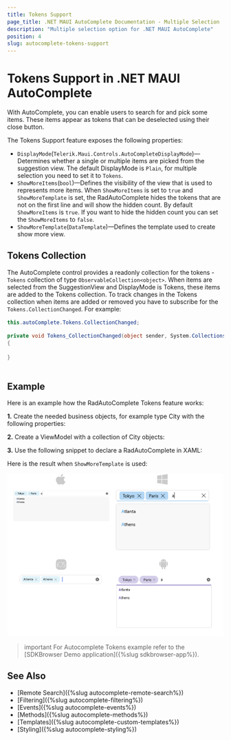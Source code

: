 ```yaml
---
title: Tokens Support
page_title: .NET MAUI AutoComplete Documentation - Multiple Selection
description: "Multiple selection option for .NET MAUI AutoComplete"
position: 4
slug: autocomplete-tokens-support
---
```


# Tokens Support in .NET MAUI AutoComplete

With AutoComplete, you can enable users to search for and pick some items. These items appear as tokens that can be deselected using their close button.

The Tokens Support feature exposes the following properties:

* `DisplayMode`(`Telerik.Maui.Controls.AutoCompleteDisplayMode`)&mdash;Determines whether a single or multiple items are picked from the suggestion view. The default DisplayMode is `Plain`, for multiple selection you need to set it to `Tokens`.
* `ShowMoreItems`(`bool`)&mdash;Defines the visibility of the view that is used to represents more items. When `ShowMoreItems` is set to `true` and `ShowMoreTemplate` is set, the RadAutoComplete hides the tokens that are not on the first line and will show the hidden count. By default `ShowMoreItems` is `true`. If you want to hide the hidden count you can set the `ShowMoreItems` to `false`.
* `ShowMoreTemplate`(`DataTemplate`)&mdash;Defines the template used to create show more view.

## Tokens Collection

The AutoComplete control provides a readonly collection for the tokens - `Tokens` collection of type `ObservableCollection<object>`. When items are selected from the SuggestionView and DisplayMode is Tokens, these items are added to the Tokens collection. To track changes in the Tokens collection when items are added or removed you have to subscribe for the `Tokens.CollectionChanged`. 
For example:

```C#
this.autoComplete.Tokens.CollectionChanged;
```

```C#
private void Tokens_CollectionChanged(object sender, System.Collections.Specialized.NotifyCollectionChangedEventArgs e)
{
   
}
  
```

## Example

Here is an example how the RadAutoComplete Tokens feature works:

**1.** Create the needed business objects, for example type City with the following properties:

<snippet id='autocomplete-city-businessobject'/>

**2.** Create a ViewModel with a collection of City objects:

<snippet id='autocomplete-city-viewmodel'/>

**3.** Use the following snippet to declare a RadAutoComplete in XAML:

<snippet id='autocomplete-tokens'/>

Here is the result when `ShowMoreTemplate` is used:

![AutoComplete Tokens Support](images/autocomplete-features-tokens-support.png "AutoComplete Tokens Support")

>important For Autocomplete Tokens example refer to the [SDKBrowser Demo application]({%slug sdkbrowser-app%}).

## See Also

- [Remote Search]({%slug autocomplete-remote-search%})
- [Filtering]({%slug autocomplete-filtering%})
- [Events]({%slug autocomplete-events%})
- [Methods]({%slug autocomplete-methods%})
- [Templates]({%slug autocomplete-custom-templates%})
- [Styling]({%slug autocomplete-styling%})
